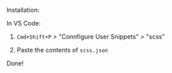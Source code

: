 Installation:

In VS Code:

1. `Cmd+Shift+P` > "Connfigure User Snippets" > "scss"

2. Paste the contents of `scss.json`

Done!